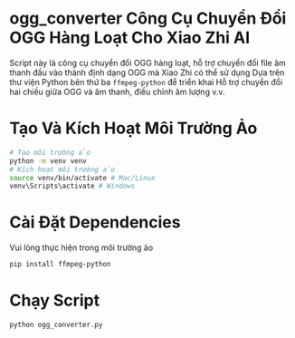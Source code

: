 # ogg_converter Công Cụ Chuyển Đổi OGG Hàng Loạt Cho Xiao Zhi AI

Script này là công cụ chuyển đổi OGG hàng loạt, hỗ trợ chuyển đổi file âm thanh đầu vào thành định dạng OGG mà Xiao Zhi có thể sử dụng
Dựa trên thư viện Python bên thứ ba `ffmpeg-python` để triển khai
Hỗ trợ chuyển đổi hai chiều giữa OGG và âm thanh, điều chỉnh âm lượng v.v.

# Tạo Và Kích Hoạt Môi Trường Ảo

```bash
# Tạo môi trường ảo
python -m venv venv
# Kích hoạt môi trường ảo
source venv/bin/activate # Mac/Linux
venv\Scripts\activate # Windows
```

# Cài Đặt Dependencies

Vui lòng thực hiện trong môi trường ảo

```bash
pip install ffmpeg-python
```

# Chạy Script

```bash
python ogg_converter.py
